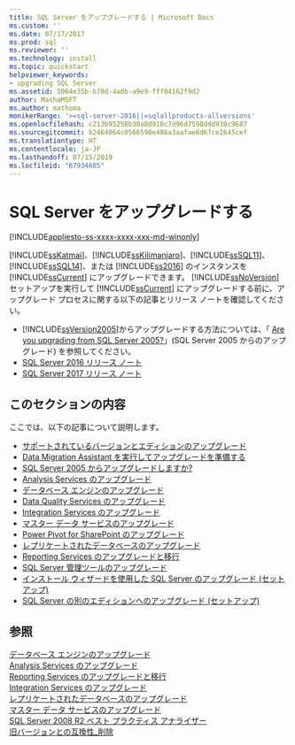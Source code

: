 ```yaml
---
title: SQL Server をアップグレードする | Microsoft Docs
ms.custom: ''
ms.date: 07/17/2017
ms.prod: sql
ms.reviewer: ''
ms.technology: install
ms.topic: quickstart
helpviewer_keywords:
- upgrading SQL Server
ms.assetid: 5064e35b-b70d-4a0b-a9e9-fff04162f9d2
author: MashaMSFT
ms.author: mathoma
monikerRange: '>=sql-server-2016||=sqlallproducts-allversions'
ms.openlocfilehash: c213b95258b30a8d910c7d96d7598ddd930c9687
ms.sourcegitcommit: b2464064c0566590e486a3aafae6d67ce2645cef
ms.translationtype: HT
ms.contentlocale: ja-JP
ms.lasthandoff: 07/15/2019
ms.locfileid: "67934685"
---
```

# <a name="upgrade-sql-server"></a>SQL Server をアップグレードする
[!INCLUDE[appliesto-ss-xxxx-xxxx-xxx-md-winonly](../../includes/appliesto-ss-xxxx-xxxx-xxx-md-winonly.md)]
 
 [!INCLUDE[ssKatmai](../../includes/sskatmai-md.md)]、[!INCLUDE[ssKilimanjaro](../../includes/sskilimanjaro-md.md)]、[!INCLUDE[ssSQL11](../../includes/sssql11-md.md)]、[!INCLUDE[ssSQL14](../../includes/sssql14-md.md)]、または [!INCLUDE[ss2016](../../includes/sssql15-md.md)] のインスタンスを [!INCLUDE[ssCurrent](../../includes/sscurrent-md.md)] にアップグレードできます。 [!INCLUDE[ssNoVersion](../../includes/ssnoversion-md.md)] セットアップを実行して [!INCLUDE[ssCurrent](../../includes/sscurrent-md.md)] にアップグレードする前に、アップグレード プロセスに関する以下の記事とリリース ノートを確認してください。  
  
   - [!INCLUDE[ssVersion2005](../../includes/ssversion2005-md.md)]からアップグレードする方法については、「 [Are you upgrading from SQL Server 2005?](../../database-engine/install-windows/are-you-upgrading-from-sql-server-2005.md)」(SQL Server 2005 からのアップグレード) を参照してください。  
   - [SQL Server 2016 リリース ノート](../../sql-server/sql-server-2016-release-notes.md) 
   - [SQL Server 2017 リリース ノート](../../sql-server/sql-server-2017-release-notes.md) 
  
## <a name="in-this-section"></a>このセクションの内容  
ここでは、以下の記事について説明します。  
  
-   [サポートされているバージョンとエディションのアップグレード](../../database-engine/install-windows/supported-version-and-edition-upgrades.md)  
-   [Data Migration Assistant を実行してアップグレードを準備する](../../database-engine/install-windows/prepare-for-upgrade-by-running-data-migration-assistant.md)  
-   [SQL Server 2005 からアップグレードしますか?](../../database-engine/install-windows/are-you-upgrading-from-sql-server-2005.md)  
-   [Analysis Services のアップグレード](../../database-engine/install-windows/upgrade-analysis-services.md)  
-   [データベース エンジンのアップグレード](../../database-engine/install-windows/upgrade-database-engine.md)  
-   [Data Quality Services のアップグレード](../../database-engine/install-windows/upgrade-data-quality-services.md)  
-   [Integration Services のアップグレード](../../integration-services/install-windows/upgrade-integration-services.md)  
-   [マスター データ サービスのアップグレード](../../database-engine/install-windows/upgrade-master-data-services.md)  
-   [Power Pivot for SharePoint のアップグレード](../../database-engine/install-windows/upgrade-power-pivot-for-sharepoint.md)  
-   [レプリケートされたデータベースのアップグレード](../../database-engine/install-windows/upgrade-replicated-databases.md)  
-   [Reporting Services のアップグレードと移行](../../reporting-services/install-windows/upgrade-and-migrate-reporting-services.md)  
-   [SQL Server 管理ツールのアップグレード](../../database-engine/install-windows/upgrade-sql-server-management-tools.md)  
-   [インストール ウィザードを使用した SQL Server のアップグレード &#40;セットアップ&#41;](../../database-engine/install-windows/upgrade-sql-server-using-the-installation-wizard-setup.md)  
-   [SQL Server の別のエディションへのアップグレード &#40;セットアップ&#41;](../../database-engine/install-windows/upgrade-to-a-different-edition-of-sql-server-setup.md)  
  
## <a name="see-also"></a>参照  
 [データベース エンジンのアップグレード](../../database-engine/install-windows/upgrade-database-engine.md)   
 [Analysis Services のアップグレード](../../database-engine/install-windows/upgrade-analysis-services.md)   
 [Reporting Services のアップグレードと移行](../../reporting-services/install-windows/upgrade-and-migrate-reporting-services.md)   
 [Integration Services のアップグレード](../../integration-services/install-windows/upgrade-integration-services.md)   
 [レプリケートされたデータベースのアップグレード](../../database-engine/install-windows/upgrade-replicated-databases.md)   
 [マスター データ サービスのアップグレード](../../database-engine/install-windows/upgrade-master-data-services.md)   
 [SQL Server 2008 R2 ベスト プラクティス アナライザー](https://go.microsoft.com/fwlink/?LinkId=197135)   
 [旧バージョンとの互換性_削除](https://msdn.microsoft.com/library/15d9117e-e2fa-4985-99ea-66a117c1e9fd)  
  
  

